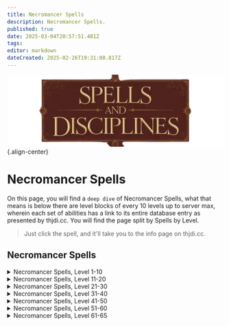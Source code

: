 ```yaml
---
title: Necromancer Spells
description: Necromancer Spells.
published: true
date: 2025-03-04T20:57:51.481Z
tags: 
editor: markdown
dateCreated: 2025-02-26T19:31:00.817Z
---
```


![spellsdisciplines.webp](/classes-and-abilities/spellsdisciplines.webp){.align-center}

# Necromancer Spells

On this page, you will find a `deep dive` of Necromancer Spells, what that means is below there are level blocks of every 10 levels up to server max, wherein each set of abilities has a link to its entire database entry as presented by thjdi.cc. You will find the page split by Spells by Level.

> Just click the spell, and it'll take you to the info page on thjdi.cc.

## Necromancer Spells

<details>
	<summary> Necromancer Spells, Level 1-10 </summary>

|Spell Name|Level|
|---|---|
|<a href="https://www.thjdi.cc/spell/38197" target="_blank">Cascade of Decay</a>|1|
|<a href="https://www.thjdi.cc/spell/338" target="_blank">Cavorting Bones</a>|1|
|<a href="https://www.thjdi.cc/spell/339" target="_blank">Coldlight</a>|1|
|<a href="https://www.thjdi.cc/spell/340" target="_blank">Disease Cloud</a>|1|
|<a href="https://www.thjdi.cc/spell/235" target="_blank">Invisibility versus Undead</a>|1|
|<a href="https://www.thjdi.cc/spell/341" target="_blank">Lifetap</a>|1|
|<a href="https://www.thjdi.cc/spell/342" target="_blank">Locate Corpse</a>|1|
|<a href="https://www.thjdi.cc/spell/288" target="_blank">Minor Shielding</a>|1|
|<a href="https://www.thjdi.cc/spell/331" target="_blank">Reclaim Energy</a>|1|
|<a href="https://www.thjdi.cc/spell/221" target="_blank">Sense the Dead</a>|1|
|<a href="https://www.thjdi.cc/spell/343" target="_blank">Siphon Strength</a>|1|
|<a href="https://www.thjdi.cc/spell/229" target="_blank">Fear</a>|2|
|<a href="https://www.thjdi.cc/spell/347" target="_blank">Numb the Dead</a>|2|
|<a href="https://www.thjdi.cc/spell/205" target="_blank">True North</a>|2|
|<a href="https://www.thjdi.cc/spell/225" target="_blank">Endure Cold</a>|3|
|<a href="https://www.thjdi.cc/spell/346" target="_blank">Grim Aura</a>|3|
|<a href="https://www.thjdi.cc/spell/502" target="_blank">Lifespike</a>|3|
|<a href="https://www.thjdi.cc/spell/344" target="_blank">Clinging Darkness</a>|4|
|<a href="https://www.thjdi.cc/spell/36" target="_blank">Gate</a>|4|
|<a href="https://www.thjdi.cc/spell/491" target="_blank">Leering Corpse</a>|4|
|<a href="https://www.thjdi.cc/spell/348" target="_blank">Poison Bolt</a>|4|
|<a href="https://www.thjdi.cc/spell/352" target="_blank">Deadeye</a>|5|
|<a href="https://www.thjdi.cc/spell/354" target="_blank">Shadow Step</a>|5|
|<a href="https://www.thjdi.cc/spell/357" target="_blank">Dark Empathy</a>|6|
|<a href="https://www.thjdi.cc/spell/641" target="_blank">Dark Pact</a>|6|
|<a href="https://www.thjdi.cc/spell/218" target="_blank">Ward Undead</a>|6|
|<a href="https://www.thjdi.cc/spell/522" target="_blank">Gather Shadows</a>|7|
|<a href="https://www.thjdi.cc/spell/353" target="_blank">Mend Bones</a>|7|
|<a href="https://www.thjdi.cc/spell/359" target="_blank">Vampiric Embrace</a>|7|
|<a href="https://www.thjdi.cc/spell/351" target="_blank">Bone Walk</a>|8|
|<a href="https://www.thjdi.cc/spell/358" target="_blank">Impart Strength</a>|8|
|<a href="https://www.thjdi.cc/spell/246" target="_blank">Lesser Shielding</a>|8|
|<a href="https://www.thjdi.cc/spell/1509" target="_blank">Leech</a>|9|
|<a href="https://www.thjdi.cc/spell/361" target="_blank">Sight Graft</a>|9|
|<a href="https://www.thjdi.cc/spell/363" target="_blank">Wave of Enfeeblement</a>|9|
|<a href="https://www.thjdi.cc/spell/360" target="_blank">Heat Blood</a>|10|
|<a href="https://www.thjdi.cc/spell/1511" target="_blank">Scent of Dusk</a>|10|
|<a href="https://www.thjdi.cc/spell/209" target="_blank">Spook the Dead</a>|10|

</details>

<details>
	<summary> Necromancer Spells, Level 11-20 </summary>

|Spell Name|Level|
|---|---|
|<a href="https://www.thjdi.cc/spell/226" target="_blank">Endure Disease</a>|11|
|<a href="https://www.thjdi.cc/spell/355" target="_blank">Engulfing Darkness</a>|11|
|<a href="https://www.thjdi.cc/spell/2541" target="_blank">Focus Death</a>|11|
|<a href="https://www.thjdi.cc/spell/35" target="_blank">Bind Affinity</a>|12|
|<a href="https://www.thjdi.cc/spell/40971" target="_blank">Bind Affinity</a>|12|
|<a href="https://www.thjdi.cc/spell/362" target="_blank">Convoke Shadow</a>|12|
|<a href="https://www.thjdi.cc/spell/2213" target="_blank">Lesser Summon Corpse</a>|12|
|<a href="https://www.thjdi.cc/spell/445" target="_blank">Lifedraw</a>|12|
|<a href="https://www.thjdi.cc/spell/213" target="_blank">Cure Disease</a>|13|
|<a href="https://www.thjdi.cc/spell/367" target="_blank">Heart Flutter</a>|13|
|<a href="https://www.thjdi.cc/spell/4273" target="_blank">Reebo's Lesser Exorcism</a>|13|
|<a href="https://www.thjdi.cc/spell/4255" target="_blank">Wuggan's Lesser Appraisal</a>|13|
|<a href="https://www.thjdi.cc/spell/4261" target="_blank">Reebo's Lesser Augury</a>|14|
|<a href="https://www.thjdi.cc/spell/4285" target="_blank">Reebo's Lesser Cleansing</a>|14|
|<a href="https://www.thjdi.cc/spell/236" target="_blank">Shieldskin</a>|14|
|<a href="https://www.thjdi.cc/spell/4267" target="_blank">Wuggan's Lesser Discombobulation</a>|14|
|<a href="https://www.thjdi.cc/spell/4279" target="_blank">Wuggan's Lesser Extrication</a>|14|
|<a href="https://www.thjdi.cc/spell/364" target="_blank">Banshee Aura</a>|15|
|<a href="https://www.thjdi.cc/spell/48" target="_blank">Cancel Magic</a>|15|
|<a href="https://www.thjdi.cc/spell/365" target="_blank">Infectious Cloud</a>|15|
|<a href="https://www.thjdi.cc/spell/371" target="_blank">Voice Graft</a>|15|
|<a href="https://www.thjdi.cc/spell/366" target="_blank">Feign Death</a>|16|
|<a href="https://www.thjdi.cc/spell/7676" target="_blank">Focus Crude Spellcaster's Empowering Essence</a>|16|
|<a href="https://www.thjdi.cc/spell/7674" target="_blank">Focus Primitive Spellcaster's Empowering Essence</a>|16|
|<a href="https://www.thjdi.cc/spell/7675" target="_blank">Focus Rudimentary Spellcaster's Empowering Essence</a>|16|
|<a href="https://www.thjdi.cc/spell/9987" target="_blank">Form of Chilled Bone</a>|16|
|<a href="https://www.thjdi.cc/spell/369" target="_blank">Hungry Earth</a>|16|
|<a href="https://www.thjdi.cc/spell/492" target="_blank">Restless Bones</a>|16|
|<a href="https://www.thjdi.cc/spell/309" target="_blank">Shielding</a>|16|
|<a href="https://www.thjdi.cc/spell/368" target="_blank">Spirit Armor</a>|16|
|<a href="https://www.thjdi.cc/spell/305" target="_blank">Identify</a>|17|
|<a href="https://www.thjdi.cc/spell/2542" target="_blank">Shackle of Bone</a>|17|
|<a href="https://www.thjdi.cc/spell/1510" target="_blank">Shadow Compact</a>|17|
|<a href="https://www.thjdi.cc/spell/642" target="_blank">Allure of Death</a>|18|
|<a href="https://www.thjdi.cc/spell/196" target="_blank">Dominate Undead</a>|18|
|<a href="https://www.thjdi.cc/spell/698" target="_blank">Track Corpse</a>|18|
|<a href="https://www.thjdi.cc/spell/233" target="_blank">Expulse Undead</a>|19|
|<a href="https://www.thjdi.cc/spell/370" target="_blank">Shadow Vortex</a>|19|
|<a href="https://www.thjdi.cc/spell/3583" target="_blank">Tiny Companion</a>|19|
|<a href="https://www.thjdi.cc/spell/440" target="_blank">Animate Dead</a>|20|
|<a href="https://www.thjdi.cc/spell/7677" target="_blank">Focus Makeshift Spellcaster's Empowering Essence</a>|20|
|<a href="https://www.thjdi.cc/spell/7689" target="_blank">Focus Mass Crude Spellcaster's Empowering Essence</a>|20|
|<a href="https://www.thjdi.cc/spell/7687" target="_blank">Focus Mass Primitive Spellcaster's Empowering Essence</a>|20|
|<a href="https://www.thjdi.cc/spell/7688" target="_blank">Focus Mass Rudimentary Spellcaster's Empowering Essence</a>|20|
|<a href="https://www.thjdi.cc/spell/199" target="_blank">Harmshield</a>|20|
|<a href="https://www.thjdi.cc/spell/446" target="_blank">Siphon Life</a>|20|
|<a href="https://www.thjdi.cc/spell/413" target="_blank">Word of Shadow</a>|20|

</details>

<details>
	<summary> Necromancer Spells, Level 21-30 </summary>

|Spell Name|Level|
|---|---|
|<a href="https://www.thjdi.cc/spell/478" target="_blank">Breath of the Dead</a>|21|
|<a href="https://www.thjdi.cc/spell/1514" target="_blank">Rapacious Subvention</a>|21|
|<a href="https://www.thjdi.cc/spell/1512" target="_blank">Scent of Shadow</a>|21|
|<a href="https://www.thjdi.cc/spell/204" target="_blank">Shock of Poison</a>|21|
|<a href="https://www.thjdi.cc/spell/387" target="_blank">Leatherskin</a>|22|
|<a href="https://www.thjdi.cc/spell/549" target="_blank">Screaming Terror</a>|22|
|<a href="https://www.thjdi.cc/spell/90" target="_blank">Shadow Sight</a>|22|
|<a href="https://www.thjdi.cc/spell/449" target="_blank">Intensify Death</a>|23|
|<a href="https://www.thjdi.cc/spell/4274" target="_blank">Reebo's Exorcism</a>|23|
|<a href="https://www.thjdi.cc/spell/448" target="_blank">Rest the Dead</a>|23|
|<a href="https://www.thjdi.cc/spell/4256" target="_blank">Wuggan's Appraisal</a>|23|
|<a href="https://www.thjdi.cc/spell/7690" target="_blank">Focus Mass Makeshift Spellcaster's Empowering Essence</a>|24|
|<a href="https://www.thjdi.cc/spell/493" target="_blank">Haunting Corpse</a>|24|
|<a href="https://www.thjdi.cc/spell/65" target="_blank">Major Shielding</a>|24|
|<a href="https://www.thjdi.cc/spell/4262" target="_blank">Reebo's Augury</a>|24|
|<a href="https://www.thjdi.cc/spell/4286" target="_blank">Reebo's Cleansing</a>|24|
|<a href="https://www.thjdi.cc/spell/61" target="_blank">Resist Cold</a>|24|
|<a href="https://www.thjdi.cc/spell/4268" target="_blank">Wuggan's Discombobulation</a>|24|
|<a href="https://www.thjdi.cc/spell/4280" target="_blank">Wuggan's Extrication</a>|24|
|<a href="https://www.thjdi.cc/spell/699" target="_blank">Defoliate</a>|25|
|<a href="https://www.thjdi.cc/spell/59" target="_blank">Panic the Dead</a>|25|
|<a href="https://www.thjdi.cc/spell/444" target="_blank">Renew Bones</a>|26|
|<a href="https://www.thjdi.cc/spell/524" target="_blank">Spirit Tap</a>|26|
|<a href="https://www.thjdi.cc/spell/452" target="_blank">Dooming Darkness</a>|27|
|<a href="https://www.thjdi.cc/spell/2543" target="_blank">Eternities Torment</a>|27|
|<a href="https://www.thjdi.cc/spell/414" target="_blank">Word of Spirit</a>|27|
|<a href="https://www.thjdi.cc/spell/451" target="_blank">Boil Blood</a>|28|
|<a href="https://www.thjdi.cc/spell/117" target="_blank">Dismiss Undead</a>|28|
|<a href="https://www.thjdi.cc/spell/441" target="_blank">Summon Dead</a>|29|
|<a href="https://www.thjdi.cc/spell/454" target="_blank">Vampiric Curse</a>|29|
|<a href="https://www.thjdi.cc/spell/7678" target="_blank">Focus Elementary Spellcaster's Empowering Essence</a>|30|
|<a href="https://www.thjdi.cc/spell/127" target="_blank">Invoke Fear</a>|30|

</details>

<details>
	<summary> Necromancer Spells, Level 31-40 </summary>

|Spell Name|Level|
|---|---|
|<a href="https://www.thjdi.cc/spell/197" target="_blank">Beguile Undead</a>|31|
|<a href="https://www.thjdi.cc/spell/643" target="_blank">Call of Bones</a>|31|
|<a href="https://www.thjdi.cc/spell/63" target="_blank">Resist Disease</a>|31|
|<a href="https://www.thjdi.cc/spell/393" target="_blank">Steelskin</a>|32|
|<a href="https://www.thjdi.cc/spell/455" target="_blank">Surge of Enfeeblement</a>|32|
|<a href="https://www.thjdi.cc/spell/1415" target="_blank">Torbas' Acid Blast</a>|32|
|<a href="https://www.thjdi.cc/spell/66" target="_blank">Greater Shielding</a>|33|
|<a href="https://www.thjdi.cc/spell/494" target="_blank">Invoke Shadow</a>|33|
|<a href="https://www.thjdi.cc/spell/4275" target="_blank">Reebo's Greater Exorcism</a>|33|
|<a href="https://www.thjdi.cc/spell/4257" target="_blank">Wuggan's Greater Appraisal</a>|33|
|<a href="https://www.thjdi.cc/spell/7691" target="_blank">Focus Mass Elementary Spellcaster's Empowering Essence</a>|34|
|<a href="https://www.thjdi.cc/spell/4263" target="_blank">Reebo's Greater Augury</a>|34|
|<a href="https://www.thjdi.cc/spell/4287" target="_blank">Reebo's Greater Cleansing</a>|34|
|<a href="https://www.thjdi.cc/spell/230" target="_blank">Root</a>|34|
|<a href="https://www.thjdi.cc/spell/435" target="_blank">Venom of the Snake</a>|34|
|<a href="https://www.thjdi.cc/spell/4269" target="_blank">Wuggan's Greater Discombobulation</a>|34|
|<a href="https://www.thjdi.cc/spell/4281" target="_blank">Wuggan's Greater Extrication</a>|34|
|<a href="https://www.thjdi.cc/spell/661" target="_blank">Augment Death</a>|35|
|<a href="https://www.thjdi.cc/spell/31" target="_blank">Scourge</a>|35|
|<a href="https://www.thjdi.cc/spell/3" target="_blank">Summon Corpse</a>|35|
|<a href="https://www.thjdi.cc/spell/1412" target="_blank">Chilling Embrace</a>|36|
|<a href="https://www.thjdi.cc/spell/96" target="_blank">Counteract Disease</a>|36|
|<a href="https://www.thjdi.cc/spell/415" target="_blank">Word of Souls</a>|36|
|<a href="https://www.thjdi.cc/spell/49" target="_blank">Nullify Magic</a>|37|
|<a href="https://www.thjdi.cc/spell/1513" target="_blank">Scent of Darkness</a>|37|
|<a href="https://www.thjdi.cc/spell/662" target="_blank">Expel Undead</a>|38|
|<a href="https://www.thjdi.cc/spell/2544" target="_blank">Shackle of Spirit</a>|38|
|<a href="https://www.thjdi.cc/spell/4096" target="_blank">Dark Soul</a>|39|
|<a href="https://www.thjdi.cc/spell/525" target="_blank">Drain Spirit</a>|39|
|<a href="https://www.thjdi.cc/spell/442" target="_blank">Malignant Dead</a>|39|
|<a href="https://www.thjdi.cc/spell/1508" target="_blank">Asystole</a>|40|
|<a href="https://www.thjdi.cc/spell/7679" target="_blank">Focus Modest Spellcaster's Empowering Essence</a>|40|
|<a href="https://www.thjdi.cc/spell/1285" target="_blank">Summon Companion</a>|40|

</details>

<details>
	<summary> Necromancer Spells, Level 41-50 </summary>

|Spell Name|Level|
|---|---|
|<a href="https://www.thjdi.cc/spell/67" target="_blank">Arch Shielding</a>|41|
|<a href="https://www.thjdi.cc/spell/457" target="_blank">Dead Man Floating</a>|41|
|<a href="https://www.thjdi.cc/spell/559" target="_blank">Ignite Bones</a>|42|
|<a href="https://www.thjdi.cc/spell/2014" target="_blank">Incinerate Bones</a>|42|
|<a href="https://www.thjdi.cc/spell/1413" target="_blank">Corporeal Empathy</a>|43|
|<a href="https://www.thjdi.cc/spell/1515" target="_blank">Covetous Subversion</a>|43|
|<a href="https://www.thjdi.cc/spell/394" target="_blank">Diamondskin</a>|43|
|<a href="https://www.thjdi.cc/spell/4099" target="_blank">Bounce</a>|44|
|<a href="https://www.thjdi.cc/spell/495" target="_blank">Cackling Bones</a>|44|
|<a href="https://www.thjdi.cc/spell/7692" target="_blank">Focus Mass Modest Spellcaster's Empowering Essence</a>|44|
|<a href="https://www.thjdi.cc/spell/9988" target="_blank">Form of Bleached Bone</a>|44|
|<a href="https://www.thjdi.cc/spell/694" target="_blank">Pact of Shadow</a>|44|
|<a href="https://www.thjdi.cc/spell/3702" target="_blank">Auspice</a>|45|
|<a href="https://www.thjdi.cc/spell/1391" target="_blank">Dead Men Floating</a>|45|
|<a href="https://www.thjdi.cc/spell/118" target="_blank">Banish Undead</a>|46|
|<a href="https://www.thjdi.cc/spell/2545" target="_blank">Insidious Retrogression</a>|46|
|<a href="https://www.thjdi.cc/spell/133" target="_blank">Paralyzing Earth</a>|46|
|<a href="https://www.thjdi.cc/spell/4079" target="_blank">Ward of Calliav</a>|46|
|<a href="https://www.thjdi.cc/spell/198" target="_blank">Cajole Undead</a>|47|
|<a href="https://www.thjdi.cc/spell/453" target="_blank">Cascading Darkness</a>|47|
|<a href="https://www.thjdi.cc/spell/6" target="_blank">Ignite Blood</a>|47|
|<a href="https://www.thjdi.cc/spell/447" target="_blank">Drain Soul</a>|48|
|<a href="https://www.thjdi.cc/spell/443" target="_blank">Invoke Death</a>|48|
|<a href="https://www.thjdi.cc/spell/644" target="_blank">Lich</a>|48|
|<a href="https://www.thjdi.cc/spell/456" target="_blank">Bond of Death</a>|49|
|<a href="https://www.thjdi.cc/spell/3571" target="_blank">Torbas' Poison Blast</a>|49|
|<a href="https://www.thjdi.cc/spell/436" target="_blank">Envenomed Bolt</a>|50|
|<a href="https://www.thjdi.cc/spell/7680" target="_blank">Focus Simple Spellcaster's Empowering Essence</a>|50|
|<a href="https://www.thjdi.cc/spell/1411" target="_blank">Improved Invisibility to Undead</a>|50|

</details>

<details>
	<summary> Necromancer Spells, Level 51-60 </summary>

|Spell Name|Level|
|---|---|
|<a href="https://www.thjdi.cc/spell/38127" target="_blank">Cascade of Decay I</a>|51|
|<a href="https://www.thjdi.cc/spell/1532" target="_blank">Dread of Night</a>|51|
|<a href="https://www.thjdi.cc/spell/16228" target="_blank">Focus of Arcanum</a>|51|
|<a href="https://www.thjdi.cc/spell/1685" target="_blank">Muzzle of Mardu</a>|51|
|<a href="https://www.thjdi.cc/spell/16840" target="_blank">Reluctant Benevolence Effect</a>|51|
|<a href="https://www.thjdi.cc/spell/1768" target="_blank">Sacrifice</a>|51|
|<a href="https://www.thjdi.cc/spell/27592" target="_blank">Scent of Terris</a>|51|
|<a href="https://www.thjdi.cc/spell/1620" target="_blank">Splurt</a>|51|
|<a href="https://www.thjdi.cc/spell/3685" target="_blank">Comatose</a>|52|
|<a href="https://www.thjdi.cc/spell/1630" target="_blank">Defoliation</a>|52|
|<a href="https://www.thjdi.cc/spell/2546" target="_blank">Degeneration</a>|52|
|<a href="https://www.thjdi.cc/spell/1609" target="_blank">Manaskin</a>|52|
|<a href="https://www.thjdi.cc/spell/32" target="_blank">Plague</a>|52|
|<a href="https://www.thjdi.cc/spell/1716" target="_blank">Scent of Terris</a>|52|
|<a href="https://www.thjdi.cc/spell/1526" target="_blank">Annul Magic</a>|53|
|<a href="https://www.thjdi.cc/spell/32397" target="_blank">Convergence</a>|53|
|<a href="https://www.thjdi.cc/spell/1733" target="_blank">Convergence</a>|53|
|<a href="https://www.thjdi.cc/spell/131" target="_blank">Instill</a>|53|
|<a href="https://www.thjdi.cc/spell/1621" target="_blank">Minion of Shadows</a>|53|
|<a href="https://www.thjdi.cc/spell/1613" target="_blank">Deflux</a>|54|
|<a href="https://www.thjdi.cc/spell/7693" target="_blank">Focus Mass Simple Spellcaster's Empowering Essence</a>|54|
|<a href="https://www.thjdi.cc/spell/4097" target="_blank">Imprecation</a>|54|
|<a href="https://www.thjdi.cc/spell/1717" target="_blank">Shadowbond</a>|54|
|<a href="https://www.thjdi.cc/spell/1610" target="_blank">Shield of the Magi</a>|54|
|<a href="https://www.thjdi.cc/spell/2547" target="_blank">Succussion of Shadows</a>|54|
|<a href="https://www.thjdi.cc/spell/1624" target="_blank">Thrall of Bones</a>|54|
|<a href="https://www.thjdi.cc/spell/3572" target="_blank">Torbas' Venom Blast</a>|54|
|<a href="https://www.thjdi.cc/spell/1414" target="_blank">Augmentation of Death</a>|55|
|<a href="https://www.thjdi.cc/spell/1614" target="_blank">Chill Bones</a>|55|
|<a href="https://www.thjdi.cc/spell/2015" target="_blank">Conglaciation of Bone</a>|55|
|<a href="https://www.thjdi.cc/spell/8934" target="_blank">Dark Rune</a>|55|
|<a href="https://www.thjdi.cc/spell/7681" target="_blank">Focus Spellcaster's Empowering Essence</a>|55|
|<a href="https://www.thjdi.cc/spell/1734" target="_blank">Infusion</a>|55|
|<a href="https://www.thjdi.cc/spell/1626" target="_blank">Levant</a>|55|
|<a href="https://www.thjdi.cc/spell/1625" target="_blank">Skin of the Shadow</a>|55|
|<a href="https://www.thjdi.cc/spell/1615" target="_blank">Cessation of Cor</a>|56|
|<a href="https://www.thjdi.cc/spell/2548" target="_blank">Crippling Claudication</a>|56|
|<a href="https://www.thjdi.cc/spell/1611" target="_blank">Demi Lich</a>|56|
|<a href="https://www.thjdi.cc/spell/6992" target="_blank">Eidolon Voice</a>|56|
|<a href="https://www.thjdi.cc/spell/9989" target="_blank">Form of Mottled Bone</a>|56|
|<a href="https://www.thjdi.cc/spell/1718" target="_blank">Sedulous Subversion</a>|56|
|<a href="https://www.thjdi.cc/spell/1622" target="_blank">Servant of Bones</a>|56|
|<a href="https://www.thjdi.cc/spell/1527" target="_blank">Trepidation</a>|56|
|<a href="https://www.thjdi.cc/spell/1773" target="_blank">Conjure Corpse</a>|57|
|<a href="https://www.thjdi.cc/spell/1528" target="_blank">Exile Undead</a>|57|
|<a href="https://www.thjdi.cc/spell/6980" target="_blank">Unholy Voice</a>|57|
|<a href="https://www.thjdi.cc/spell/1616" target="_blank">Vexing Replenishment</a>|57|
|<a href="https://www.thjdi.cc/spell/4080" target="_blank">Guard of Calliav</a>|58|
|<a href="https://www.thjdi.cc/spell/132" target="_blank">Immobilize</a>|58|
|<a href="https://www.thjdi.cc/spell/2549" target="_blank">Mind Wrack</a>|58|
|<a href="https://www.thjdi.cc/spell/1617" target="_blank">Pyrocruor</a>|58|
|<a href="https://www.thjdi.cc/spell/1612" target="_blank">Quivering Veil of Xarn</a>|58|
|<a href="https://www.thjdi.cc/spell/4100" target="_blank">Reflect</a>|58|
|<a href="https://www.thjdi.cc/spell/1619" target="_blank">Devouring Darkness</a>|59|
|<a href="https://www.thjdi.cc/spell/1623" target="_blank">Emissary of Thule</a>|59|
|<a href="https://www.thjdi.cc/spell/7694" target="_blank">Focus Mass Spellcaster's Empowering Essence</a>|59|
|<a href="https://www.thjdi.cc/spell/1618" target="_blank">Touch of Night</a>|59|

</details>

<details>
	<summary> Necromancer Spells, Level 61-65 </summary>

|Spell Name|Level|
|---|---|
|<a href="https://www.thjdi.cc/spell/2115" target="_blank">Ancient: Lifebane</a>|60|
|<a href="https://www.thjdi.cc/spell/2114" target="_blank">Ancient: Master of Death</a>|60|
|<a href="https://www.thjdi.cc/spell/1416" target="_blank">Arch Lich</a>|60|
|<a href="https://www.thjdi.cc/spell/1530" target="_blank">Banishment of Shadows</a>|60|
|<a href="https://www.thjdi.cc/spell/1460" target="_blank">Death Peace</a>|60|
|<a href="https://www.thjdi.cc/spell/1629" target="_blank">Enslave Death</a>|60|
|<a href="https://www.thjdi.cc/spell/7682" target="_blank">Focus Refined Spellcaster's Empowering Essence</a>|60|
|<a href="https://www.thjdi.cc/spell/2885" target="_blank">Funeral Pyre of Kelador</a>|60|
|<a href="https://www.thjdi.cc/spell/1393" target="_blank">Gangrenous Touch of Zum`uul</a>|60|
|<a href="https://www.thjdi.cc/spell/1735" target="_blank">Trucidation</a>|60|
|<a href="https://www.thjdi.cc/spell/2550" target="_blank">Zevfeer's Theft of Vitae</a>|60|
|<a href="https://www.thjdi.cc/spell/3315" target="_blank">Dark Plague</a>|61|
|<a href="https://www.thjdi.cc/spell/6993" target="_blank">Eidolon Bellow</a>|61|
|<a href="https://www.thjdi.cc/spell/3304" target="_blank">Legacy of Zek</a>|61|
|<a href="https://www.thjdi.cc/spell/3035" target="_blank">Neurotoxin</a>|61|
|<a href="https://www.thjdi.cc/spell/3300" target="_blank">Shield of the Arcane</a>|61|
|<a href="https://www.thjdi.cc/spell/6736" target="_blank">Soul Orb</a>|61|
|<a href="https://www.thjdi.cc/spell/3032" target="_blank">Touch of Mujaki</a>|61|
|<a href="https://www.thjdi.cc/spell/3344" target="_blank">Imbue Nightmare</a>|62|
|<a href="https://www.thjdi.cc/spell/3196" target="_blank">Petrifying Earth</a>|62|
|<a href="https://www.thjdi.cc/spell/3305" target="_blank">Rune of Death</a>|62|
|<a href="https://www.thjdi.cc/spell/3306" target="_blank">Saryrn's Kiss</a>|62|
|<a href="https://www.thjdi.cc/spell/6981" target="_blank">Unholy Bellow</a>|62|
|<a href="https://www.thjdi.cc/spell/3308" target="_blank">Death's Silence</a>|63|
|<a href="https://www.thjdi.cc/spell/3309" target="_blank">Embracing Darkness</a>|63|
|<a href="https://www.thjdi.cc/spell/3301" target="_blank">Force Shield</a>|63|
|<a href="https://www.thjdi.cc/spell/3195" target="_blank">Greater Immobilize</a>|63|
|<a href="https://www.thjdi.cc/spell/4098" target="_blank">Horror</a>|63|
|<a href="https://www.thjdi.cc/spell/3591" target="_blank">Imbue Disease</a>|63|
|<a href="https://www.thjdi.cc/spell/3594" target="_blank">Imbue Torment</a>|63|
|<a href="https://www.thjdi.cc/spell/3310" target="_blank">Saryrn's Companion</a>|63|
|<a href="https://www.thjdi.cc/spell/7695" target="_blank">Focus Mass Refined Spellcaster's Empowering Essence</a>|64|
|<a href="https://www.thjdi.cc/spell/4081" target="_blank">Protection of Calliav</a>|64|
|<a href="https://www.thjdi.cc/spell/3311" target="_blank">Seduction of Saryrn</a>|64|
|<a href="https://www.thjdi.cc/spell/3302" target="_blank">Shield of Maelin</a>|64|
|<a href="https://www.thjdi.cc/spell/3312" target="_blank">Touch of Death</a>|64|
|<a href="https://www.thjdi.cc/spell/4978" target="_blank">Ancient: Seduction of Chaos</a>|65|
|<a href="https://www.thjdi.cc/spell/3303" target="_blank">Blood of Thule</a>|65|
|<a href="https://www.thjdi.cc/spell/3314" target="_blank">Child of Bertoxxulous</a>|65|
|<a href="https://www.thjdi.cc/spell/7999" target="_blank">Corath Venom</a>|65|
|<a href="https://www.thjdi.cc/spell/3468" target="_blank">Destroy Undead</a>|65|
|<a href="https://www.thjdi.cc/spell/7683" target="_blank">Focus Intricate Spellcaster's Empowering Essence</a>|65|
|<a href="https://www.thjdi.cc/spell/4890" target="_blank">Night Fire</a>|65|
|<a href="https://www.thjdi.cc/spell/4889" target="_blank">Night Stalker</a>|65|
|<a href="https://www.thjdi.cc/spell/4891" target="_blank">Night's Beckon</a>|65|
|<a href="https://www.thjdi.cc/spell/3316" target="_blank">Word of Terris</a>|65|

</details>